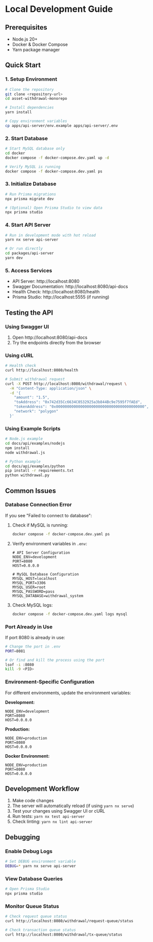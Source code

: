 # Local Development Guide

## Prerequisites

- Node.js 20+
- Docker & Docker Compose
- Yarn package manager

## Quick Start

### 1. Setup Environment

```bash
# Clone the repository
git clone <repository-url>
cd asset-withdrawal-monorepo

# Install dependencies
yarn install

# Copy environment variables
cp apps/api-server/env.example apps/api-server/.env
```

### 2. Start Database

```bash
# Start MySQL database only
cd docker
docker compose -f docker-compose.dev.yaml up -d

# Verify MySQL is running
docker compose -f docker-compose.dev.yaml ps
```

### 3. Initialize Database

```bash
# Run Prisma migrations
npx prisma migrate dev

# (Optional) Open Prisma Studio to view data
npx prisma studio
```

### 4. Start API Server

```bash
# Run in development mode with hot reload
yarn nx serve api-server

# Or run directly
cd packages/api-server
yarn dev
```

### 5. Access Services

- API Server: http://localhost:8080
- Swagger Documentation: http://localhost:8080/api-docs
- Health Check: http://localhost:8080/health
- Prisma Studio: http://localhost:5555 (if running)

## Testing the API

### Using Swagger UI

1. Open http://localhost:8080/api-docs
2. Try the endpoints directly from the browser

### Using cURL

```bash
# Health check
curl http://localhost:8080/health

# Submit withdrawal request
curl -X POST http://localhost:8080/withdrawal/request \
  -H "Content-Type: application/json" \
  -d '{
    "amount": "1.5",
    "toAddress": "0x742d35Cc6634C0532925a3b844Bc9e7595f7fAEd",
    "tokenAddress": "0x0000000000000000000000000000000000000000",
    "network": "polygon"
  }'
```

### Using Example Scripts

```bash
# Node.js example
cd docs/api/examples/nodejs
npm install
node withdrawal.js

# Python example
cd docs/api/examples/python
pip install -r requirements.txt
python withdrawal.py
```

## Common Issues

### Database Connection Error

If you see "Failed to connect to database":

1. Check if MySQL is running:

   ```bash
   docker compose -f docker-compose.dev.yaml ps
   ```

2. Verify environment variables in `.env`:

   ```
   # API Server Configuration
   NODE_ENV=development
   PORT=8080
   HOST=0.0.0.0

   # MySQL Database Configuration
   MYSQL_HOST=localhost
   MYSQL_PORT=3306
   MYSQL_USER=root
   MYSQL_PASSWORD=pass
   MYSQL_DATABASE=withdrawal_system
   ```

3. Check MySQL logs:
   ```bash
   docker compose -f docker-compose.dev.yaml logs mysql
   ```

### Port Already in Use

If port 8080 is already in use:

```bash
# Change the port in .env
PORT=8081

# Or find and kill the process using the port
lsof -i :8080
kill -9 <PID>
```

### Environment-Specific Configuration

For different environments, update the environment variables:

**Development:**

```env
NODE_ENV=development
PORT=8080
HOST=0.0.0.0
```

**Production:**

```env
NODE_ENV=production
PORT=8080
HOST=0.0.0.0
```

**Docker Environment:**

```env
NODE_ENV=production
PORT=8080
HOST=0.0.0.0
```

## Development Workflow

1. Make code changes
2. The server will automatically reload (if using `yarn nx serve`)
3. Test your changes using Swagger UI or cURL
4. Run tests: `yarn nx test api-server`
5. Check linting: `yarn nx lint api-server`

## Debugging

### Enable Debug Logs

```bash
# Set DEBUG environment variable
DEBUG=* yarn nx serve api-server
```

### View Database Queries

```bash
# Open Prisma Studio
npx prisma studio
```

### Monitor Queue Status

```bash
# Check request queue status
curl http://localhost:8080/withdrawal/request-queue/status

# Check transaction queue status
curl http://localhost:8080/withdrawal/tx-queue/status
```
